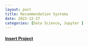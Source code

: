 ```yaml
---
layout: post
title: Recommendation Systems
date: 2022-12-27
categories: [Data Science, Jupyter ]
---
```


#### [Insert Project](https://github.com/jeongwoongc/jeongwoongc.github.io)